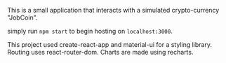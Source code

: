 This is a small application that interacts with a simulated crypto-currency "JobCoin".

simply run `npm start` to begin hosting on `localhost:3000`.

This project used create-react-app and material-ui for a styling library.
Routing uses react-router-dom.
Charts are made using recharts.
